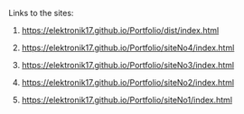 Links to the sites:

1) https://elektronik17.github.io/Portfolio/dist/index.html

2) https://elektronik17.github.io/Portfolio/siteNo4/index.html

3) https://elektronik17.github.io/Portfolio/siteNo3/index.html

4) https://elektronik17.github.io/Portfolio/siteNo2/index.html

5) https://elektronik17.github.io/Portfolio/siteNo1/index.html

